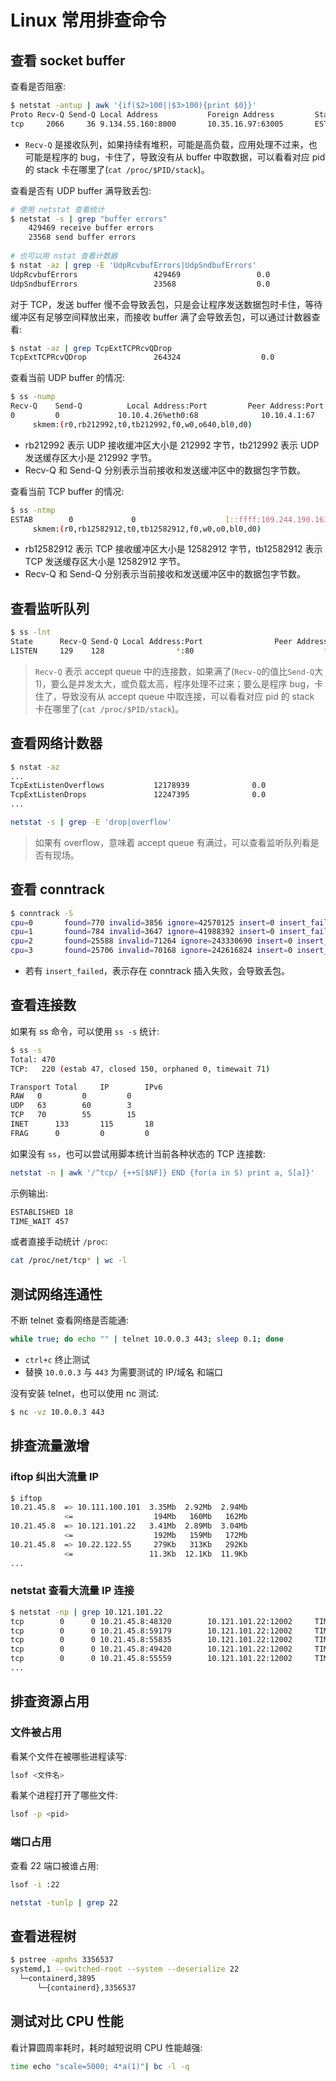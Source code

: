 # Linux 常用排查命令

## 查看 socket buffer

查看是否阻塞:

```bash
$ netstat -antup | awk '{if($2>100||$3>100){print $0}}'
Proto Recv-Q Send-Q Local Address           Foreign Address         State       PID/Program name
tcp     2066     36 9.134.55.160:8000       10.35.16.97:63005       ESTABLISHED 1826655/nginx
```

* `Recv-Q` 是接收队列，如果持续有堆积，可能是高负载，应用处理不过来，也可能是程序的 bug，卡住了，导致没有从 buffer 中取数据，可以看看对应 pid 的 stack 卡在哪里了(`cat /proc/$PID/stack`)。

查看是否有 UDP buffer 满导致丢包:

```bash
# 使用 netstat 查看统计
$ netstat -s | grep "buffer errors"
    429469 receive buffer errors
    23568 send buffer errors
 
# 也可以用 nstat 查看计数器
$ nstat -az | grep -E 'UdpRcvbufErrors|UdpSndbufErrors'
UdpRcvbufErrors                 429469                 0.0
UdpSndbufErrors                 23568                  0.0
```

对于 TCP，发送 buffer 慢不会导致丢包，只是会让程序发送数据包时卡住，等待缓冲区有足够空间释放出来，而接收 buffer 满了会导致丢包，可以通过计数器查看:

```bash
$ nstat -az | grep TcpExtTCPRcvQDrop
TcpExtTCPRcvQDrop               264324                  0.0
```

查看当前 UDP buffer 的情况:

```bash
$ ss -nump
Recv-Q    Send-Q          Local Address:Port         Peer Address:Port    Process
0         0             10.10.4.26%eth0:68              10.10.4.1:67       users:(("NetworkManager",pid=960,fd=22))
     skmem:(r0,rb212992,t0,tb212992,f0,w0,o640,bl0,d0)
```

* rb212992 表示 UDP 接收缓冲区大小是 212992 字节，tb212992 表示 UDP 发送缓存区大小是 212992 字节。
* Recv-Q 和 Send-Q 分别表示当前接收和发送缓冲区中的数据包字节数。

查看当前 TCP buffer 的情况:

```bash
$ ss -ntmp
ESTAB        0             0                    [::ffff:109.244.190.163]:9988                       [::ffff:10.10.4.26]:54440         users:(("xray",pid=3603,fd=20))
     skmem:(r0,rb12582912,t0,tb12582912,f0,w0,o0,bl0,d0)
```

* rb12582912 表示 TCP 接收缓冲区大小是 12582912 字节，tb12582912 表示 TCP 发送缓存区大小是 12582912 字节。
* Recv-Q 和 Send-Q 分别表示当前接收和发送缓冲区中的数据包字节数。

## 查看监听队列

```bash
$ ss -lnt
State      Recv-Q Send-Q Local Address:Port                Peer Address:Port
LISTEN     129    128                *:80                             *:*
```

> `Recv-Q` 表示 accept queue 中的连接数，如果满了(`Recv-Q`的值比`Send-Q`大1)，要么是并发太大，或负载太高，程序处理不过来；要么是程序 bug，卡住了，导致没有从 accept queue 中取连接，可以看看对应 pid 的 stack 卡在哪里了(`cat /proc/$PID/stack`)。

## 查看网络计数器

```bash
$ nstat -az
...
TcpExtListenOverflows           12178939              0.0
TcpExtListenDrops               12247395              0.0
...
```

```bash
netstat -s | grep -E 'drop|overflow'
```

> 如果有 overflow，意味着 accept queue 有满过，可以查看监听队列看是否有现场。

## 查看 conntrack

```bash
$ conntrack -S
cpu=0   	found=770 invalid=3856 ignore=42570125 insert=0 insert_failed=0 drop=0 early_drop=0 error=0 search_restart=746284
cpu=1   	found=784 invalid=3647 ignore=41988392 insert=0 insert_failed=0 drop=0 early_drop=0 error=0 search_restart=718963
cpu=2   	found=25588 invalid=71264 ignore=243330690 insert=0 insert_failed=0 drop=0 early_drop=0 error=0 search_restart=2319295
cpu=3   	found=25706 invalid=70168 ignore=242616824 insert=0 insert_failed=0 drop=0 early_drop=0 error=18 search_restart=2320376
```

* 若有 `insert_failed`，表示存在 conntrack 插入失败，会导致丢包。

## 查看连接数

如果有 ss 命令，可以使用 `ss -s` 统计:

```bash
$ ss -s
Total: 470
TCP:   220 (estab 47, closed 150, orphaned 0, timewait 71)

Transport Total     IP        IPv6
RAW	  0         0         0
UDP	  63        60        3
TCP	  70        55        15
INET	  133       115       18
FRAG	  0         0         0
```

如果没有 `ss`，也可以尝试用脚本统计当前各种状态的 TCP 连接数:

```bash
netstat -n | awk '/^tcp/ {++S[$NF]} END {for(a in S) print a, S[a]}'
```

示例输出:

```txt
ESTABLISHED 18
TIME_WAIT 457
```

或者直接手动统计 `/proc`:

```bash
cat /proc/net/tcp* | wc -l
```

## 测试网络连通性

不断 telnet 查看网络是否能通:

```bash
while true; do echo "" | telnet 10.0.0.3 443; sleep 0.1; done
```

* `ctrl+c` 终止测试
* 替换 `10.0.0.3` 与 `443` 为需要测试的 IP/域名 和端口

没有安装 telnet，也可以使用 nc 测试:

```bash
$ nc -vz 10.0.0.3 443
```

## 排查流量激增

### iftop 纠出大流量 IP

```bash
$ iftop
10.21.45.8  => 10.111.100.101  3.35Mb  2.92Mb  2.94Mb
            <=                  194Mb   160Mb   162Mb
10.21.45.8  => 10.121.101.22   3.41Mb  2.89Mb  3.04Mb
            <=                  192Mb   159Mb   172Mb
10.21.45.8  => 10.22.122.55     279Kb   313Kb   292Kb
            <=                 11.3Kb  12.1Kb  11.9Kb
...
```

### netstat 查看大流量 IP 连接

```bash
$ netstat -np | grep 10.121.101.22
tcp        0      0 10.21.45.8:48320        10.121.101.22:12002     TIME_WAIT   -                   
tcp        0      0 10.21.45.8:59179        10.121.101.22:12002     TIME_WAIT   -                   
tcp        0      0 10.21.45.8:55835        10.121.101.22:12002     TIME_WAIT   -                   
tcp        0      0 10.21.45.8:49420        10.121.101.22:12002     TIME_WAIT   -                   
tcp        0      0 10.21.45.8:55559        10.121.101.22:12002     TIME_WAIT   -                   
...
```

## 排查资源占用

### 文件被占用

看某个文件在被哪些进程读写:

```bash
lsof <文件名>
```

看某个进程打开了哪些文件:

```bash
lsof -p <pid>
```

### 端口占用

查看 22 端口被谁占用:

```bash
lsof -i :22
```

```bash
netstat -tunlp | grep 22
```

## 查看进程树

```bash
$ pstree -apnhs 3356537
systemd,1 --switched-root --system --deserialize 22
  └─containerd,3895
      └─{containerd},3356537
```

## 测试对比 CPU 性能

看计算圆周率耗时，耗时越短说明 CPU 性能越强:

```bash
time echo "scale=5000; 4*a(1)"| bc -l -q
```